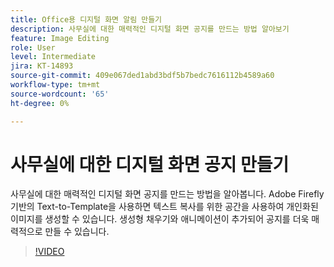 ```yaml
---
title: Office용 디지털 화면 알림 만들기
description: 사무실에 대한 매력적인 디지털 화면 공지를 만드는 방법 알아보기
feature: Image Editing
role: User
level: Intermediate
jira: KT-14893
source-git-commit: 409e067ded1abd3bdf5b7bedc7616112b4589a60
workflow-type: tm+mt
source-wordcount: '65'
ht-degree: 0%

---
```


# 사무실에 대한 디지털 화면 공지 만들기

사무실에 대한 매력적인 디지털 화면 공지를 만드는 방법을 알아봅니다. Adobe Firefly 기반의 Text-to-Template을 사용하면 텍스트 복사를 위한 공간을 사용하여 개인화된 이미지를 생성할 수 있습니다. 생성형 채우기와 애니메이션이 추가되어 공지를 더욱 매력적으로 만들 수 있습니다.

>[!VIDEO](https://video.tv.adobe.com/v/3427119?quality=12&learn=on&hidetitle=true)
